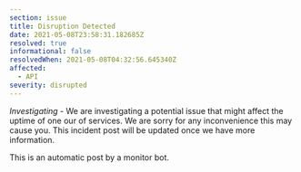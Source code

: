 ```yaml
---
section: issue
title: Disruption Detected
date: 2021-05-08T23:58:31.182685Z
resolved: true
informational: false
resolvedWhen: 2021-05-08T04:32:56.645340Z
affected:
  - API
severity: disrupted
---
```

*Investigating* - We are investigating a potential issue that might affect the uptime of one our of services. We are sorry for any inconvenience this may cause you. This incident post will be updated once we have more information.

This is an automatic post by a monitor bot.
        